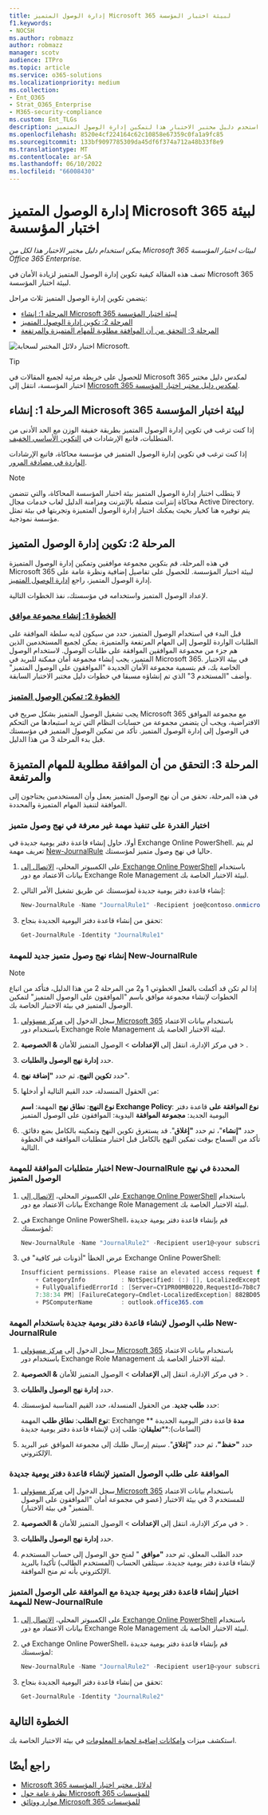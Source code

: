 ```yaml
---
title: إدارة الوصول المتميز Microsoft 365 لبيئة اختبار المؤسسة
f1.keywords:
- NOCSH
ms.author: robmazz
author: robmazz
manager: scotv
audience: ITPro
ms.topic: article
ms.service: o365-solutions
ms.localizationpriority: medium
ms.collection:
- Ent_O365
- Strat_O365_Enterprise
- M365-security-compliance
ms.custom: Ent_TLGs
description: استخدم دليل مختبر الاختبار هذا لتمكين إدارة الوصول المتميز Microsoft 365 لبيئة اختبار المؤسسة.
ms.openlocfilehash: 8520e4cf224164c62c10858e67359c0fa1a9fc85
ms.sourcegitcommit: 133bf9097785309da45df6f374a712a48b33f8e9
ms.translationtype: MT
ms.contentlocale: ar-SA
ms.lasthandoff: 06/10/2022
ms.locfileid: "66008430"
---
```

# <a name="privileged-access-management-for-your-microsoft-365-for-enterprise-test-environment"></a>إدارة الوصول المتميز Microsoft 365 لبيئة اختبار المؤسسة

*يمكن استخدام دليل مختبر الاختبار هذا لكل من Microsoft 365 لبيئات اختبار المؤسسة Office 365 Enterprise.*

تصف هذه المقالة كيفية تكوين إدارة الوصول المتميز لزيادة الأمان في Microsoft 365 لبيئة اختبار المؤسسة.

يتضمن تكوين إدارة الوصول المتميز ثلاث مراحل:

- [المرحلة 1: إنشاء Microsoft 365 لبيئة اختبار المؤسسة](#phase-1-build-out-your-microsoft-365-for-enterprise-test-environment)
- [المرحلة 2: تكوين إدارة الوصول المتميز](#phase-2-configure-privileged-access-management)
- [المرحلة 3: التحقق من أن الموافقة مطلوبة للمهام المتميزة والمرتفعة](#phase-3-verify-that-approval-is-required-for-elevated-and-privileged-tasks)

![اختبار دلائل المختبر لسحابة Microsoft.](../media/m365-enterprise-test-lab-guides/cloud-tlg-icon.png)

> [!TIP]
> للحصول على خريطة مرئية لجميع المقالات في Microsoft 365 لمكدس دليل مختبر اختبار المؤسسة، انتقل إلى [Microsoft 365 لمكدس دليل مختبر اختبار المؤسسة](../downloads/Microsoft365EnterpriseTLGStack.pdf).
  
## <a name="phase-1-build-out-your-microsoft-365-for-enterprise-test-environment"></a>المرحلة 1: إنشاء Microsoft 365 لبيئة اختبار المؤسسة

إذا كنت ترغب في تكوين إدارة الوصول المتميز بطريقة خفيفة الوزن مع الحد الأدنى من المتطلبات، فاتبع الإرشادات في [التكوين الأساسي الخفيف](lightweight-base-configuration-microsoft-365-enterprise.md).
  
إذا كنت ترغب في تكوين إدارة الوصول المتميز في مؤسسة محاكاة، فاتبع الإرشادات [الواردة في مصادقة المرور](pass-through-auth-m365-ent-test-environment.md).
  
> [!NOTE]
> لا يتطلب اختبار إدارة الوصول المتميز بيئة اختبار المؤسسة المحاكاة، والتي تتضمن محاكاة إنترانت متصلة بالإنترنت ومزامنة الدليل لغاب خدمات مجال Active Directory. يتم توفيره هنا كخيار بحيث يمكنك اختبار إدارة الوصول المتميزة وتجربتها في بيئة تمثل مؤسسة نموذجية.

## <a name="phase-2-configure-privileged-access-management"></a>المرحلة 2: تكوين إدارة الوصول المتميز

في هذه المرحلة، قم بتكوين مجموعة موافقين وتمكين إدارة الوصول المتميزة Microsoft 365 لبيئة اختبار المؤسسة. للحصول على تفاصيل إضافية ونظرة عامة على إدارة الوصول المتميز، راجع [إدارة الوصول المتميز](../compliance/privileged-access-management-overview.md).

لإعداد الوصول المتميز واستخدامه في مؤسستك، نفذ الخطوات التالية.

### <a name="step-1-create-an-approvers-group"></a>[الخطوة 1: إنشاء مجموعة موافق](../compliance/privileged-access-management-configuration.md#step-1-create-an-approvers-group)

قبل البدء في استخدام الوصول المتميز، حدد من سيكون لديه سلطة الموافقة على الطلبات الواردة للوصول إلى المهام المرتفعة والمتميزة. يمكن لجميع المستخدمين الذين هم جزء من مجموعة الموافقين الموافقة على طلبات الوصول. لاستخدام الوصول المتميز، يجب إنشاء مجموعة أمان ممكنة للبريد في Microsoft 365. في بيئة الاختبار الخاصة بك، قم بتسمية مجموعة الأمان الجديدة "الموافقون على الوصول المتميز" وأضف "المستخدم 3" الذي تم إنشاؤه مسبقا في خطوات دليل مختبر الاختبار السابقة.

### <a name="step-2-enable-privileged-access"></a>[الخطوة 2: تمكين الوصول المتميز](../compliance/privileged-access-management-configuration.md#step-2-enable-privileged-access)

يجب تشغيل الوصول المتميز بشكل صريح في Microsoft 365 مع مجموعة الموافق الافتراضية، ويجب أن يتضمن مجموعة من حسابات النظام التي تريد استبعادها من التحكم في الوصول إلى إدارة الوصول المتميز. تأكد من تمكين الوصول المتميز في مؤسستك قبل بدء المرحلة 3 من هذا الدليل.

## <a name="phase-3-verify-that-approval-is-required-for-elevated-and-privileged-tasks"></a>المرحلة 3: التحقق من أن الموافقة مطلوبة للمهام المتميزة والمرتفعة

في هذه المرحلة، تحقق من أن نهج الوصول المتميز يعمل وأن المستخدمين يحتاجون إلى الموافقة لتنفيذ المهام المتميزة والمحددة.

### <a name="test-the-ability-to-execute-a-task-not-defined-in-a-privileged-access-policy"></a>اختبار القدرة على تنفيذ مهمة غير معرفة في نهج وصول متميز

أولا، حاول إنشاء قاعدة دفتر يومية جديدة في Exchange Online PowerShell. لم يتم تعريف مهمة [New-JournalRule](/powershell/module/exchange/new-journalrule) حاليا في نهج وصول متميز لمؤسستك.

1. على الكمبيوتر المحلي، [الاتصال إلى Exchange Online PowerShell](/powershell/exchange/connect-to-exchange-online-powershell) باستخدام بيانات الاعتماد مع دور Exchange Role Management لبيئة الاختبار الخاصة بك.
2. إنشاء قاعدة دفتر يومية جديدة لمؤسستك عن طريق تشغيل الأمر التالي:

   ```PowerShell
   New-JournalRule -Name "JournalRule1" -Recipient joe@contoso.onmicrosoft.com -JournalEmailAddress barbara@adatum.com -Scope Global -Enabled $true
   ```

3. تحقق من إنشاء قاعدة دفتر اليومية الجديدة بنجاح:

   ```PowerShell
   Get-JournalRule -Identity "JournalRule1"
   ```

### <a name="create-a-new-privileged-access-policy-for-the-new-journalrule-task"></a>إنشاء نهج وصول متميز جديد للمهمة New-JournalRule

> [!NOTE]
> إذا لم تكن قد أكملت بالفعل الخطوتي 1 و2 من المرحلة 2 من هذا الدليل، فتأكد من اتباع الخطوات لإنشاء مجموعة موافق باسم "الموافقون على الوصول المتميز" لتمكين الوصول المتميز في بيئة الاختبار الخاصة بك.

1. سجل الدخول إلى [مركز مسؤولي Microsoft 365](https://admin.microsoft.com) باستخدام بيانات الاعتماد باستخدام دور Exchange Role Management لبيئة الاختبار الخاصة بك.
2. في مركز الإدارة، انتقل إلى **الإعدادات** >  الوصول المتميز للأمان **& الخصوصية** > .
3. حدد **إدارة نهج الوصول والطلبات**.
4. حدد **تكوين النهج**، ثم حدد **"إضافة نهج**".
5. من الحقول المنسدلة، حدد القيم التالية أو أدخلها:

    **نوع النهج**: **نطاق نهج** المهمة: **اسم Exchange Policy**: **نوع الموافقة على** قاعدة دفتر اليومية الجديد: **مجموعة الموافقة** اليدوية: الموافقون على الوصول المتميز  

6. حدد **"إنشاء**"، ثم حدد **"إغلاق**". قد يستغرق تكوين النهج وتمكينه بالكامل بضع دقائق. تأكد من السماح بوقت تمكين النهج بالكامل قبل اختبار متطلبات الموافقة في الخطوة التالية.

### <a name="test-approval-requirement-for-the-new-journalrule-task-defined-in-a-privileged-access-policy"></a>اختبار متطلبات الموافقة للمهمة New-JournalRule المحددة في نهج الوصول المتميز

1. على الكمبيوتر المحلي، [الاتصال إلى Exchange Online PowerShell](/powershell/exchange/connect-to-exchange-online-powershell) باستخدام بيانات الاعتماد مع دور Exchange Role Management لبيئة الاختبار الخاصة بك.

2. في Exchange Online PowerShell، قم بإنشاء قاعدة دفتر يومية جديدة لمؤسستك:

   ```PowerShell
   New-JournalRule -Name "JournalRule2" -Recipient user1@<your subscription domain> -JournalEmailAddress user1@<your subscription domain> -Scope Global -Enabled $true
   ```

3. عرض الخطأ "أذونات غير كافية" في Exchange Online PowerShell:

   ```PowerShell
   Insufficient permissions. Please raise an elevated access request for this task.
       + CategoryInfo          : NotSpecified: (:) [], LocalizedException
       + FullyQualifiedErrorId : [Server=CY1PR00MB0220,RequestId=7b8c7470-ddd0-4528-a01e-5e20ecc9bd54,TimeStamp=9/19/2018
       7:38:34 PM] [FailureCategory=Cmdlet-LocalizedException] 882BD051
       + PSComputerName        : outlook.office365.com
   ```

### <a name="request-access-to-create-a-new-journal-rule-using-the-new-journalrule-task"></a>طلب الوصول لإنشاء قاعدة دفتر يومية جديدة باستخدام المهمة New-JournalRule

1. سجل الدخول إلى [مركز مسؤولي Microsoft 365](https://admin.microsoft.com) باستخدام بيانات الاعتماد باستخدام دور Exchange Role Management لبيئة الاختبار الخاصة بك.

2. في مركز الإدارة، انتقل إلى **الإعدادات** >  الوصول المتميز للأمان **& الخصوصية** > .

3. حدد **إدارة نهج الوصول والطلبات**.

4. حدد **طلب جديد**. من الحقول المنسدلة، حدد القيم المناسبة لمؤسستك:

    **نوع الطلب**: **نطاق طلب** المهمة: Exchange **مدة** قاعدة دفتر اليومية الجديدة **(الساعات):****تعليقان**: طلب إذن لإنشاء قاعدة دفتر يومية جديدة  

5. حدد **"حفظ"**، ثم حدد **"إغلاق**". سيتم إرسال طلبك إلى مجموعة الموافق عبر البريد الإلكتروني.

### <a name="approve-privileged-access-request-for-the-creation-of-a-new-journal-rule"></a>الموافقة على طلب الوصول المتميز لإنشاء قاعدة دفتر يومية جديدة

1. سجل الدخول إلى [مركز مسؤولي Microsoft 365](https://admin.microsoft.com) باستخدام بيانات الاعتماد للمستخدم 3 في بيئة الاختبار (عضو في مجموعة أمان "الموافقون على الوصول المتميز" في بيئة الاختبار).

2. في مركز الإدارة، انتقل إلى **الإعدادات** >  الوصول المتميز للأمان **& الخصوصية** > .

3. حدد **إدارة نهج الوصول والطلبات**.

4. حدد الطلب المعلق، ثم حدد **"موافق** " لمنح حق الوصول إلى حساب المستخدم لإنشاء قاعدة دفتر يومية جديدة. سيتلقى الحساب (المستخدم الطالب) تأكيدا بالبريد الإلكتروني بأنه تم منح الموافقة.

### <a name="test-creating-a-new-journal-rule-with-privileged-access-approved-for-the-new-journalrule-task"></a>اختبار إنشاء قاعدة دفتر يومية جديدة مع الموافقة على الوصول المتميز للمهمة New-JournalRule

1. على الكمبيوتر المحلي، [الاتصال إلى Exchange Online PowerShell](/powershell/exchange/connect-to-exchange-online-powershell) باستخدام بيانات الاعتماد مع دور Exchange Role Management لبيئة الاختبار الخاصة بك.

2. في Exchange Online PowerShell، قم بإنشاء قاعدة دفتر يومية جديدة لمؤسستك:

   ```PowerShell
   New-JournalRule -Name "JournalRule2" -Recipient user1@<your subscription domain> -JournalEmailAddress user1@<your subscription domain> -Scope Global -Enabled $true
   ```

3. تحقق من إنشاء قاعدة دفتر اليومية الجديدة بنجاح:

   ```PowerShell
   Get-JournalRule -Identity "JournalRule2"
   ```

## <a name="next-step"></a>الخطوة التالية

استكشف ميزات [وإمكانات إضافية لحماية المعلومات](m365-enterprise-test-lab-guides.md#information-protection) في بيئة الاختبار الخاصة بك.

## <a name="see-also"></a>راجع أيضًا

- [Microsoft 365 لدلائل مختبر اختبار المؤسسة](m365-enterprise-test-lab-guides.md)
- [نظرة عامة حول Microsoft 365 للمؤسسات](microsoft-365-overview.md)
- [موارد ووثائق Microsoft 365 للمؤسسات](/microsoft-365-enterprise/)
